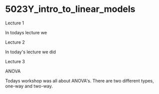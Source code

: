 # 5023Y_intro_to_linear_models

Lecture 1

In todays lecture we

Lecture 2

In today's lecture we did

Lecture 3

ANOVA

Todays workshop was all about ANOVA's. There are two different types, one-way and two-way.
